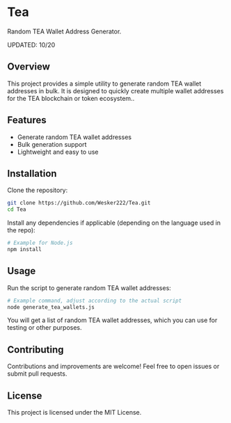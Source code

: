 
# Tea

Random TEA Wallet Address Generator.

UPDATED: 10/20

## Overview

This project provides a simple utility to generate random TEA wallet addresses in bulk. It is designed to quickly create multiple wallet addresses for the TEA blockchain or token ecosystem..

## Features

- Generate random TEA wallet addresses
- Bulk generation support
- Lightweight and easy to use

## Installation

Clone the repository:

```bash
git clone https://github.com/Wesker222/Tea.git
cd Tea
```

Install any dependencies if applicable (depending on the language used in the repo):

```bash
# Example for Node.js
npm install
```

## Usage

Run the script to generate random TEA wallet addresses:

```bash
# Example command, adjust according to the actual script
node generate_tea_wallets.js
```

You will get a list of random TEA wallet addresses, which you can use for testing or other purposes.

## Contributing

Contributions and improvements are welcome! Feel free to open issues or submit pull requests.

## License

This project is licensed under the MIT License.

